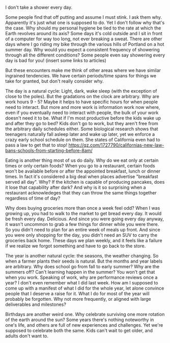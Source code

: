 I don't take a shower every day.

Some people find that off putting and assume I must stink. I ask them why. Apparently it's just what one is supposed to do. Yet I don't follow why that's the case. Why should my personal hygiene be tied to the rate at which the Earth revolves around its axis? Some days it's cold outside and I sit in front of a computer for way too long, not ever breaking a sweat. There are other days where I go riding my bike through the various hills of Portland on a hot summer day. Why would you expect a consistent frequency of showering through all the different conditions? Some people even say showering every day is bad for you! (insert some links to articles)

But these encounters make me think of other areas where we have similar ingrained tendencies. We have certain periods/time spans for things we take for granted, but don't really consider why.

The day is a natural cycle: Light, dark, wake sleep (with the exception of close to the poles). But the gradations on the clock are arbitrary. Why are work hours 9 - 5? Maybe it helps to have specific hours for when people need to interact. But more and more work is information work now where, even if you eventually need to interact with people, the bulk of your work doesn't need it to be. What if I'm most productive before the kids wake up and after they go to bed? Kids don't go to work, but they aren't free from the arbitrary daily schedules either. Some biological research shows that teenagers naturally fall asleep later and wake up later, yet we enforce a crazy early school schedule on them. She states of California even had to pass a law to get that to stop!
https://qz.com/1727790/californias-new-law-bans-schools-from-starting-before-8am/

Eating is another thing most of us do daily. Why do we eat only at certain times or only certain foods? When you go to a restaurant, certain foods won't be available before or after the appointed breakfast, lunch or dinner times. In fact it's considered a big deal when places advertise "breakfast served all day". Why? If the kitchen is capable of producing pancakes, does it lose that capability after dark? And why is it so surprising when a restaurant acknowledeges that they can throw the same things together regardless of time of day?

Why does buying groceries more than once a week feel odd? When I was growing up, you had to walk to the market to get bread every day. It would be fresh every day. Delicious. And since you were going every day anyway, it wasn't uncommon to grab a few things for dinner while you were there. So you didn't need to plan for an entire week of meals up front. And since you were only shopping for the day, you didn't need an SUV to carry the groceries back home. These days we plan weekly, and it feels like a failure if we realize we forgot something and have to go back to the store.

The year is another natural cycle: the seasons, the weather changing. So when a farmer plants their seeds is natural. But the months and year labels are arbitrary. Why does school go from fall to early summer? Why are the summers off? Can't learning happen in the summer? You won't get that when you work. Speaking of work, why are performance reviews once a year? I don't even remember what I did last week. How am I supposed to come up with a manifest of what I did for the whole year, let alone convince people that I deserve a raise for it. What I do for most of the year will probably be forgotten. Why not more frequently, or aligned with large deliverables and milestones?

Birthdays are another weird one. Why celebrate surviving one more rotation of the earth around the sun? Some years there's nothing noteworthy in one's life, and others are full of new experiences and challenges. Yet we're supposed to celebrate both the same. Kids can't wait to get older, and adults don't want to.
